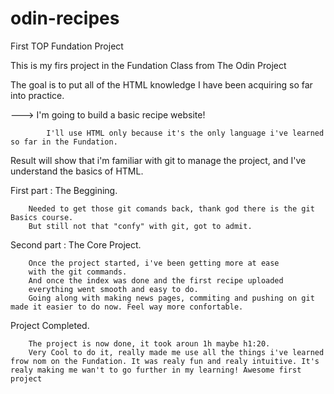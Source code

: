 # odin-recipes
First TOP Fundation Project

This is my firs project in the Fundation Class from The Odin Project

The goal is to put all of the HTML knowledge I have been acquiring
so far into practice.

---> I'm going to build a basic recipe website!

            I'll use HTML only because it's the only language i've learned so far in the Fundation. 

Result will show that i'm familiar with git to manage the project, and I've understand the basics of HTML. 

First part : The Beggining. 

        Needed to get those git comands back, thank god there is the git Basics course. 
        But still not that "confy" with git, got to admit.

Second part : The Core Project. 

        Once the project started, i've been getting more at ease 
        with the git commands. 
        And once the index was done and the first recipe uploaded
        everything went smooth and easy to do.
        Going along with making news pages, commiting and pushing on git made it easier to do now. Feel way more confortable.

Project Completed.

        The project is now done, it took aroun 1h maybe h1:20.
        Very Cool to do it, really made me use all the things i've learned frow nom on the Fundation. It was realy fun and realy intuitive. It's realy making me wan't to go further in my learning! Awesome first project 